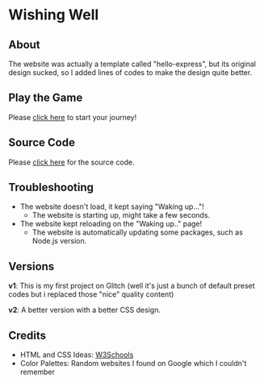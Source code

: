 # Wishing Well

## About
The website was actually a template called "hello-express", but its original design sucked, so I added lines of codes to make the design quite better.

## Play the Game

Please [click here](https://raymondlol.me/wishing-well) to start your journey!

## Source Code

Please [click here](https://github.com/raymond-1227/wishing-well) for the source code.

## Troubleshooting
  - The website doesn't load, it kept saying "Waking up..."!
    - The website is starting up, might take a few seconds.
  - The website kept reloading on the "Waking up.." page!
    - The website is automatically updating some packages, such as Node.js version.

## Versions

**v1**: This is my first project on Glitch (well it's just a bunch of default preset codes but i replaced those "nice" quality content)

**v2**: A better version with a better CSS design.

## Credits

 - HTML and CSS Ideas: [W3Schools](https://w3schools.com)
 - Color Palettes: Random websites I found on Google which I couldn't remember
